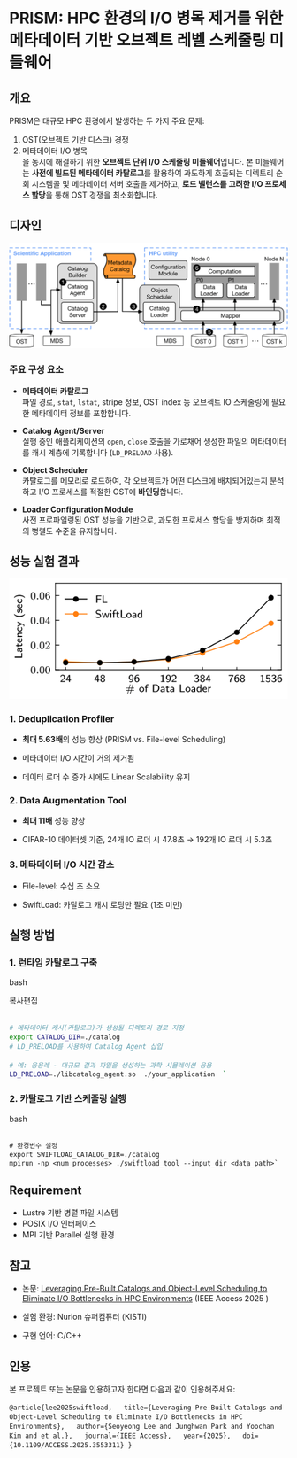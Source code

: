 # PRISM: HPC 환경의 I/O 병목 제거를 위한 메타데이터 기반 오브젝트 레벨 스케줄링 미들웨어

## 개요

PRISM은 대규모 HPC 환경에서 발생하는 두 가지 주요 문제: 
1. OST(오브젝트 기반 디스크) 경쟁 
2. 메타데이터 I/O 병목  
을 동시에 해결하기 위한 **오브젝트 단위 I/O 스케줄링 미들웨어**입니다. 본 미들웨어는 **사전에  빌드된 메타데이터 카탈로그**를 활용하여 과도하게 호출되는 디렉토리 순회 시스템콜 및 메타데이터 서버 호출을 제거하고, **로드 밸런스를 고려한 I/O 프로세스 할당**을 통해 OST 경쟁을 최소화합니다.

## 디자인


<img src="doc/img/swiftload_overview.png" width="600"/>


### 주요 구성 요소

- **메타데이터 카탈로그**  
    파일 경로, `stat`, `lstat`, stripe 정보, OST index 등 오브젝트 IO 스케줄링에 필요한 메타데이터 정보를 포함합니다.
    
- **Catalog Agent/Server**  
    실행 중인 애플리케이션의 `open`, `close` 호출을 가로채어 생성한 파일의  메타데이터를 캐시 계층에 기록합니다 (`LD_PRELOAD` 사용).
    
- **Object Scheduler**  
    카탈로그를 메모리로 로드하여, 각 오브젝트가 어떤 디스크에 배치되어있는지 분석하고 I/O 프로세스를 적절한 OST에 **바인딩**합니다.
    
- **Loader Configuration Module**  
    사전 프로파일링된 OST 성능을 기반으로, 과도한 프로세스 할당을 방지하며 최적의 병렬도 수준을 유지합니다.
    



## 성능 실험 결과


<img src="doc/img/swiftload_latency.png" width="600"/>

### 1. Deduplication Profiler

- **최대 5.63배**의 성능 향상 (PRISM vs. File-level Scheduling)
    
- 메타데이터 I/O 시간이 거의 제거됨
    
- 데이터 로더 수 증가 시에도 Linear Scalability 유지
    
### 2. Data Augmentation Tool

- **최대 11배** 성능 향상
    
- CIFAR-10 데이터셋 기준, 24개 IO 로더 시 47.8초 → 192개  IO 로더 시 5.3초
    

### 3. 메타데이터 I/O 시간 감소

- File-level: 수십 초 소요
    
- SwiftLoad: 카탈로그 캐시 로딩만 필요 (1초 미만)


## 실행 방법

### 1. 런타임 카탈로그 구축

bash

복사편집
```sh

# 메타데이터 캐시(카탈로그)가 생성될 디렉토리 경로 지정 
export CATALOG_DIR=./catalog 
# LD_PRELOAD를 사용하여 Catalog Agent 삽입 

# 예: 응용례 - 대규모 결과 파일을 생성하는 과학 시뮬레이션 응용
LD_PRELOAD=./libcatalog_agent.so  ./your_application  `

```

### 2. 카탈로그 기반 스케줄링 실행

bash

```

# 환경변수 설정 
export SWIFTLOAD_CATALOG_DIR=./catalog 
mpirun -np <num_processes> ./swiftload_tool --input_dir <data_path>`

```

## Requirement

- Lustre 기반 병렬 파일 시스템
- POSIX I/O 인터페이스
- MPI 기반 Parallel 실행 환경
    

## 참고

- 논문: [Leveraging Pre-Built Catalogs and Object-Level Scheduling to Eliminate I/O Bottlenecks in HPC Environments](https://discos.sogang.ac.kr/file/2025/intl_jour/IEEE_ACCESS_2025_S_Lee.pdf) (IEEE Access 2025 )
    
- 실험 환경: Nurion 슈퍼컴퓨터 (KISTI)
    
- 구현 언어: C/C++
    

## 인용

본 프로젝트 또는 논문을 인용하고자 한다면 다음과 같이 인용해주세요: 


`@article{lee2025swiftload,   title={Leveraging Pre-Built Catalogs and Object-Level Scheduling to Eliminate I/O Bottlenecks in HPC Environments},   author={Seoyeong Lee and Junghwan Park and Yoochan Kim and et al.},   journal={IEEE Access},   year={2025},   doi={10.1109/ACCESS.2025.3553311} }`
